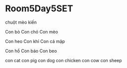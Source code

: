 # Room5Day5SET
chuột
mèo
kiến


Con bò
Con chó
Con mèo


Con heo
Con khỉ
Con cá mập


Con hổ
Con báo
Con beo

con cat
con pig
con dog
con chicken
con cow
con sheep
